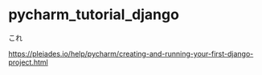 # pycharm_tutorial_django

これ

https://pleiades.io/help/pycharm/creating-and-running-your-first-django-project.html
